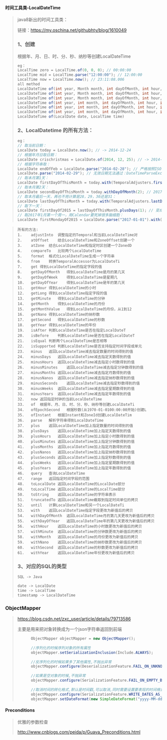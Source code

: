 #### 时间工具类-LocalDateTime

> java8新出的时间工具类：
>
> 链接：https://my.oschina.net/githubhty/blog/1610049
>
> ### 1、创建
>
> 根据年、月、日、时、分、秒、纳秒等创建LocalDateTime
>
> ```java
> eg：
> LocalTime zero = LocalTime.of(0, 0, 0); // 00:00:00
> LocalTime mid = LocalTime.parse("12:00:00"); // 12:00:00
> LocalTime now = LocalTime.now(); // 23:11:08.006
> all method
> LocalDateTime of(int year, Month month, int dayOfMonth, int hour, int minute)
> LocalDateTime of(int year, Month month, int dayOfMonth, int hour, int minute, int second)
> LocalDateTime of(int year, Month month, int dayOfMonth, int hour, int minute, int second, int nanoOfSecond)
> LocalDateTime of(int year, int month, int dayOfMonth, int hour, int minute)
> LocalDateTime of(int year, int month, int dayOfMonth, int hour, int minute, int second)
> LocalDateTime of(int year, int month, int dayOfMonth, int hour, int minute, int second, int nanoOfSecond)
> LocalDateTime of(LocalDate date, LocalTime time)
> ```
>
> ### 2、LocalDatetime 的所有方法：
>
> ```java
> eg：
> // 取当前日期：
> LocalDate today = LocalDate.now(); // -> 2014-12-24
> // 根据年月日取日期：
> LocalDate crischristmas = LocalDate.of(2014, 12, 25); // -> 2014-12-25
> // 根据字符串取：
> LocalDate endOfFeb = LocalDate.parse("2014-02-28"); // 严格按照ISO yyyy-MM-dd验证，02写成2都不行，当然也有一个重载方法允许自己定义格式
> LocalDate.parse("2014-02-29"); // 无效日期无法通过：DateTimeParseException: Invalid date
> // 取本月第1天：
> LocalDate firstDayOfThisMonth = today.with(TemporalAdjusters.firstDayOfMonth()); // 2017-03-01
> // 取本月第2天：
> LocalDate secondDayOfThisMonth = today.withDayOfMonth(2); // 2017-03-02
> // 取本月最后一天，再也不用计算是28，29，30还是31：
> LocalDate lastDayOfThisMonth = today.with(TemporalAdjusters.lastDayOfMonth()); // 2017-12-31
> // 取下一天：
> LocalDate firstDayOf2015 = lastDayOfThisMonth.plusDays(1); // 变成了2018-01-01
> // 取2017年1月第一个周一，用Calendar要死掉很多脑细胞：
> LocalDate firstMondayOf2015 = LocalDate.parse("2017-01-01").with(TemporalAdjusters.firstInMonth(DayOfWeek.MONDAY)); // 2017-01-02
> ```

> ~~~properties
> 所有的方法:
> 1.	adjustInto	调整指定的Temporal和当前LocalDateTime对
> 2.	atOffset	结合LocalDateTime和ZoneOffset创建一个
> 3.	atZone	结合LocalDateTime和指定时区创建一个ZonedD
> 4.	compareTo	比较两个LocalDateTime
> 5.	format	格式化LocalDateTime生成一个字符串
> 6.	from	转换TemporalAccessor为LocalDateTi
> 7.	get	得到LocalDateTime的指定字段的值
> 8.	getDayOfMonth	得到LocalDateTime是月的第几天
> 9.	getDayOfWeek	得到LocalDateTime是星期几
> 10.	getDayOfYear	得到LocalDateTime是年的第几天
> 11.	getHour	得到LocalDateTime的小时
> 12.	getLong	得到LocalDateTime指定字段的值
> 13.	getMinute	得到LocalDateTime的分钟
> 14.	getMonth	得到LocalDateTime的月份
> 15.	getMonthValue	得到LocalDateTime的月份，从1到12
> 16.	getNano	得到LocalDateTime的纳秒数
> 17.	getSecond	得到LocalDateTime的秒数
> 18.	getYear	得到LocalDateTime的年份
> 19.	isAfter	判断LocalDateTime是否在指定LocalDateT
> 20.	isBefore	判断LocalDateTime是否在指定LocalDateT
> 21.	isEqual	判断两个LocalDateTime是否相等
> 22.	isSupported	判断LocalDateTime是否支持指定时间字段或单元
> 23.	minus	返回LocalDateTime减去指定数量的时间得到的值
> 24.	minusDays	返回LocalDateTime减去指定天数得到的值
> 25.	minusHours	返回LocalDateTime减去指定小时数得到的值
> 26.	minusMinutes	返回LocalDateTime减去指定分钟数得到的值
> 27.	minusMonths	返回LocalDateTime减去指定月数得到的值
> 28.	minusNanos	返回LocalDateTime减去指定纳秒数得到的值
> 29.	minusSeconds	返回LocalDateTime减去指定秒数得到的值
> 30.	minusWeeks	返回LocalDateTime减去指定星期数得到的值
> 31.	minusYears	返回LocalDateTime减去指定年数得到的值
> 32.	now	返回指定时钟的当前LocalDateTime
> 33.	of	根据年、月、日、时、分、秒、纳秒等创建LocalDateTi
> 34.	ofEpochSecond	根据秒数(从1970-01-0100:00:00开始)创建L
> 35.	ofInstant	根据Instant和ZoneId创建LocalDateTim
> 36.	parse	解析字符串得到LocalDateTime
> 37.	plus	返回LocalDateTime加上指定数量的时间得到的值
> 38.	plusDays	返回LocalDateTime加上指定天数得到的值
> 39.	plusHours	返回LocalDateTime加上指定小时数得到的值
> 40.	plusMinutes	返回LocalDateTime加上指定分钟数得到的值
> 41.	plusMonths	返回LocalDateTime加上指定月数得到的值
> 42.	plusNanos	返回LocalDateTime加上指定纳秒数得到的值
> 43.	plusSeconds	返回LocalDateTime加上指定秒数得到的值
> 44.	plusWeeks	返回LocalDateTime加上指定星期数得到的值
> 45.	plusYears	返回LocalDateTime加上指定年数得到的值
> 46.	query	查询LocalDateTime
> 47.	range	返回指定时间字段的范围
> 48.	toLocalDate	返回LocalDateTime的LocalDate部分
> 49.	toLocalTime	返回LocalDateTime的LocalTime部分
> 50.	toString	返回LocalDateTime的字符串表示
> 51.	truncatedTo	返回LocalDateTime截取到指定时间单位的拷贝
> 52.	until	计算LocalDateTime和另一个LocalDateTi
> 53.	with	返回LocalDateTime指定字段更改为新值后的拷贝
> 54.	withDayOfMonth	返回LocalDateTime月的第几天更改为新值后的拷贝
> 55.	withDayOfYear	返回LocalDateTime年的第几天更改为新值后的拷贝
> 56.	withHour	返回LocalDateTime的小时数更改为新值后的拷贝
> 57.	withMinute	返回LocalDateTime的分钟数更改为新值后的拷贝
> 58.	withMonth	返回LocalDateTime的月份更改为新值后的拷贝
> 59.	withNano	返回LocalDateTime的纳秒数更改为新值后的拷贝
> 60.	withSecond	返回LocalDateTime的秒数更改为新值后的拷贝
> 61.	withYear	返回LocalDateTime年份更改为新值后的拷贝
> ~~~
>
> ### 3、对应的SQL的类型
>
> ```java
> SQL -> Java
> 
> date -> LocalDate
> time -> LocalTime
> timestamp -> LocalDateTime
> ```

### ObjectMapper

> https://blog.csdn.net/zxc_user/article/details/79713586
>
> 主要是用来把对象转换成为一个json字符串返回到前端
>
> ~~~java
> 		ObjectMapper objectMapper = new ObjectMapper();
> 		
> 		//序列化的时候序列对象的所有属性
> 		objectMapper.setSerializationInclusion(Include.ALWAYS);
> 		
> 		//反序列化的时候如果多了其他属性,不抛出异常
> 		objectMapper.configure(DeserializationFeature.FAIL_ON_UNKNOWN_PROPERTIES, false);
> 		
> 		//如果是空对象的时候,不抛异常
> 		objectMapper.configure(SerializationFeature.FAIL_ON_EMPTY_BEANS, false);
> 		
> 		//取消时间的转化格式,默认是时间戳,可以取消,同时需要设置要表现的时间格式
> 		objectMapper.configure(SerializationFeature.WRITE_DATES_AS_TIMESTAMPS, false);
> 		objectMapper.setDateFormat(new SimpleDateFormat("yyyy-MM-dd HH:mm:ss"))
> 
> ~~~
>
>

#### Preconditions 

> 优雅的参数检查
>
> http://www.cnblogs.com/peida/p/Guava_Preconditions.html

